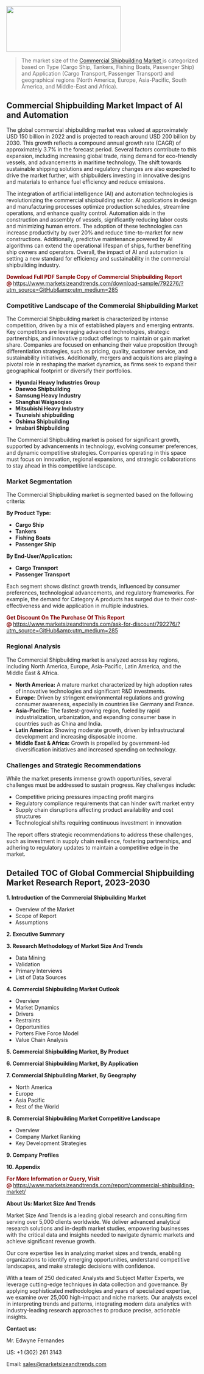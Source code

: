 <img src="https://100x100musica.es/wp-content/uploads/2024/12/Verified-Market-Reports-4-300x120.jpg" alt="" width="300" height="120" class="alignnone size-medium wp-image-100382" /><blockquote><p>The market size of the <a href="https://www.marketsizeandtrends.com/download-sample/792276/?utm_source=GitHub&amp;utm_medium=285" target="_blank">Commercial Shipbuilding Market </a>is categorized based on Type (Cargo Ship, Tankers, Fishing Boats, Passenger Ship) and Application (Cargo Transport, Passenger Transport) and geographical regions (North America, Europe, Asia-Pacific, South America, and Middle-East and Africa).</p></blockquote><p><h2>Commercial Shipbuilding Market Impact of AI and Automation</h2><p>The global commercial shipbuilding market was valued at approximately USD 150 billion in 2022 and is projected to reach around USD 200 billion by 2030. This growth reflects a compound annual growth rate (CAGR) of approximately 3.7% in the forecast period. Several factors contribute to this expansion, including increasing global trade, rising demand for eco-friendly vessels, and advancements in maritime technology. The shift towards sustainable shipping solutions and regulatory changes are also expected to drive the market further, with shipbuilders investing in innovative designs and materials to enhance fuel efficiency and reduce emissions.</p><p>The integration of artificial intelligence (AI) and automation technologies is revolutionizing the commercial shipbuilding sector. AI applications in design and manufacturing processes optimize production schedules, streamline operations, and enhance quality control. Automation aids in the construction and assembly of vessels, significantly reducing labor costs and minimizing human errors. The adoption of these technologies can increase productivity by over 20% and reduce time-to-market for new constructions. Additionally, predictive maintenance powered by AI algorithms can extend the operational lifespan of ships, further benefiting ship owners and operators. Overall, the impact of AI and automation is setting a new standard for efficiency and sustainability in the commercial shipbuilding industry.</p></p><p><strong><span style="color: #800000;">Download Full PDF Sample Copy of Commercial Shipbuilding Report @</span>&nbsp;</strong><a href="https://www.marketsizeandtrends.com/download-sample/792276/?utm_source=GitHub&amp;utm_medium=285">https://www.marketsizeandtrends.com/download-sample/792276/?utm_source=GitHub&amp;utm_medium=285</a></p><h3>Competitive Landscape of the Commercial Shipbuilding Market</h3><p>The Commercial Shipbuilding market is characterized by intense competition, driven by a mix of established players and emerging entrants. Key competitors are leveraging advanced technologies, strategic partnerships, and innovative product offerings to maintain or gain market share. Companies are focused on enhancing their value proposition through differentiation strategies, such as pricing, quality, customer service, and sustainability initiatives. Additionally, mergers and acquisitions are playing a pivotal role in reshaping the market dynamics, as firms seek to expand their geographical footprint or diversify their portfolios.</p><p><strong><p><ul><li>Hyundai Heavy Industries Group </li><li> Daewoo Shipbuilding </li><li> Samsung Heavy Industry </li><li> Shanghai Waigaoqiao </li><li> Mitsubishi Heavy Industry </li><li> Tsuneishi shipbuilding </li><li> Oshima Shipbuilding </li><li> Imabari Shipbuilding</p></li></ul></p></strong></p><p>The Commercial Shipbuilding market is poised for significant growth, supported by advancements in technology, evolving consumer preferences, and dynamic competitive strategies. Companies operating in this space must focus on innovation, regional expansions, and strategic collaborations to stay ahead in this competitive landscape.</p><h3>Market Segmentation</h3><p>The Commercial Shipbuilding market is segmented based on the following criteria:</p><p><strong>By Product Type:</strong></p><p><strong><p><ul><li>Cargo Ship </li><li> Tankers </li><li> Fishing Boats </li><li> Passenger Ship</p></li></ul></p></strong></p><p><strong>By End-User/Application:</strong></p><p><strong><p><ul><li>Cargo Transport </li><li> Passenger Transport</p></li></ul></p></strong></p><p>Each segment shows distinct growth trends, influenced by consumer preferences, technological advancements, and regulatory frameworks. For example, the demand for Category A products has surged due to their cost-effectiveness and wide application in multiple industries.</p><p><strong><span style="color: #800000;">Get Discount On The Purchase Of This Report @&nbsp;</span></strong><a href="https://www.marketsizeandtrends.com/ask-for-discount/792276/?utm_source=GitHub&amp;utm_medium=285">https://www.marketsizeandtrends.com/ask-for-discount/792276/?utm_source=GitHub&amp;utm_medium=285</a></p><h3>Regional Analysis</h3><p>The Commercial Shipbuilding market is analyzed across key regions, including North America, Europe, Asia-Pacific, Latin America, and the Middle East &amp; Africa.</p><ul><li><strong>North America:</strong> A mature market characterized by high adoption rates of innovative technologies and significant R&amp;D investments.</li><li><strong>Europe:</strong> Driven by stringent environmental regulations and growing consumer awareness, especially in countries like Germany and France.</li><li><strong>Asia-Pacific:</strong> The fastest-growing region, fueled by rapid industrialization, urbanization, and expanding consumer base in countries such as China and India.</li><li><strong>Latin America:</strong> Showing moderate growth, driven by infrastructural development and increasing disposable income.</li><li><strong>Middle East &amp; Africa:</strong> Growth is propelled by government-led diversification initiatives and increased spending on technology.</li></ul><h3>Challenges and Strategic Recommendations</h3><p>While the market presents immense growth opportunities, several challenges must be addressed to sustain progress. Key challenges include:</p><ul><li>Competitive pricing pressures impacting profit margins</li><li>Regulatory compliance requirements that can hinder swift market entry</li><li>Supply chain disruptions affecting product availability and cost structures</li><li>Technological shifts requiring continuous investment in innovation</li></ul><p>The report offers strategic recommendations to address these challenges, such as investment in supply chain resilience, fostering partnerships, and adhering to regulatory updates to maintain a competitive edge in the market.</p><h2>Detailed TOC of Global Commercial Shipbuilding Market Research Report, 2023-2030</h2><p><strong>1. Introduction of the Commercial Shipbuilding Market</strong></p><ul><li>Overview of the Market</li><li>Scope of Report</li><li>Assumptions&nbsp;</li></ul><p><strong>2. Executive Summary</strong></p><p><strong>3. Research Methodology of <strong>Market Size And Trends</strong></strong></p><ul><li>Data Mining</li><li>Validation</li><li>Primary Interviews</li><li>List of Data Sources&nbsp;</li></ul><p><strong>4. Commercial Shipbuilding Market Outlook</strong></p><ul><li>Overview</li><li>Market Dynamics</li><li>Drivers</li><li>Restraints</li><li>Opportunities</li><li>Porters Five Force Model</li><li>Value Chain Analysis&nbsp;</li></ul><p><strong>5. Commercial Shipbuilding Market, By Product</strong></p><p><strong>6. Commercial Shipbuilding Market, By Application</strong></p><p><strong>7. Commercial Shipbuilding Market, By Geography</strong></p><ul><li>North America</li><li>Europe</li><li>Asia Pacific</li><li>Rest of the World&nbsp;</li></ul><p><strong>8. Commercial Shipbuilding Market Competitive Landscape</strong></p><ul><li>Overview</li><li>Company Market Ranking</li><li>Key Development Strategies&nbsp;</li></ul><p><strong>9. Company Profiles</strong></p><p><strong>10. Appendix</strong></p><p><strong><span style="color: #800000;">For More Information or Query, Visit @&nbsp;</span></strong><a href="https://www.marketsizeandtrends.com/report/commercial-shipbuilding-market/">https://www.marketsizeandtrends.com/report/commercial-shipbuilding-market/</a></p><p></p><p><strong>About Us:&nbsp;Market Size And Trends</strong></p><p>Market Size And Trends&nbsp;is a leading global research and consulting firm serving over 5,000 clients worldwide. We deliver advanced analytical research solutions and in-depth market studies, empowering businesses with the critical data and insights needed to navigate dynamic markets and achieve significant revenue growth.</p><p>Our core expertise lies in analyzing market sizes and trends, enabling organizations to identify emerging opportunities, understand competitive landscapes, and make strategic decisions with confidence.</p><p>With a team of 250 dedicated Analysts and Subject Matter Experts, we leverage cutting-edge techniques in data collection and governance. By applying sophisticated methodologies and years of specialized expertise, we examine over 25,000 high-impact and niche markets. Our analysts excel in interpreting trends and patterns, integrating modern data analytics with industry-leading research approaches to produce precise, actionable insights.</p><p><strong>Contact us:</strong></p><p>Mr. Edwyne Fernandes</p><p>US: +1 (302) 261 3143</p><p>Email: <a href="mailto:sales@marketsizeandtrends.com">sales@marketsizeandtrends.com</a>&nbsp;</p>
